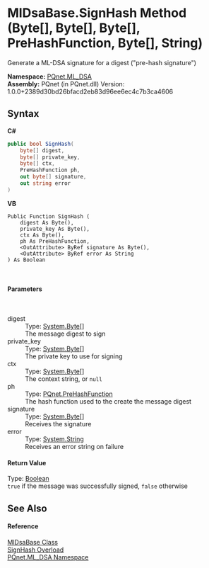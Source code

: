 # MlDsaBase.SignHash Method (Byte[], Byte[], Byte[], PreHashFunction, Byte[], String)
 

Generate a ML-DSA signature for a digest ("pre-hash signature")

**Namespace:**&nbsp;<a href="098c2ae7-a283-47c8-9739-d51bf939ff87.md">PQnet.ML_DSA</a><br />**Assembly:**&nbsp;PQnet (in PQnet.dll) Version: 1.0.0+2389d30bd26bfacd2eb83d96ee6ec4c7b3ca4606

## Syntax

**C#**<br />
``` C#
public bool SignHash(
	byte[] digest,
	byte[] private_key,
	byte[] ctx,
	PreHashFunction ph,
	out byte[] signature,
	out string error
)
```

**VB**<br />
``` VB
Public Function SignHash ( 
	digest As Byte(),
	private_key As Byte(),
	ctx As Byte(),
	ph As PreHashFunction,
	<OutAttribute> ByRef signature As Byte(),
	<OutAttribute> ByRef error As String
) As Boolean
```

<br />

#### Parameters
&nbsp;<dl><dt>digest</dt><dd>Type: <a href="https://docs.microsoft.com/dotnet/api/system.byte" target="_blank" rel="noopener noreferrer">System.Byte</a>[]<br />The message digest to sign</dd><dt>private_key</dt><dd>Type: <a href="https://docs.microsoft.com/dotnet/api/system.byte" target="_blank" rel="noopener noreferrer">System.Byte</a>[]<br />The private key to use for signing</dd><dt>ctx</dt><dd>Type: <a href="https://docs.microsoft.com/dotnet/api/system.byte" target="_blank" rel="noopener noreferrer">System.Byte</a>[]<br />The context string, or `null`</dd><dt>ph</dt><dd>Type: <a href="05820ba5-ae86-51cd-a9f9-3acb4477e835.md">PQnet.PreHashFunction</a><br />The hash function used to the create the message digest</dd><dt>signature</dt><dd>Type: <a href="https://docs.microsoft.com/dotnet/api/system.byte" target="_blank" rel="noopener noreferrer">System.Byte</a>[]<br />Receives the signature</dd><dt>error</dt><dd>Type: <a href="https://docs.microsoft.com/dotnet/api/system.string" target="_blank" rel="noopener noreferrer">System.String</a><br />Receives an error string on failure</dd></dl>

#### Return Value
Type: <a href="https://docs.microsoft.com/dotnet/api/system.boolean" target="_blank" rel="noopener noreferrer">Boolean</a><br />`true` if the message was successfully signed, `false` otherwise

## See Also


#### Reference
<a href="b2a29346-3a61-825e-11a9-d60bef35c1fb.md">MlDsaBase Class</a><br /><a href="11452be6-c003-4bdd-f670-05d7a2a8c56f.md">SignHash Overload</a><br /><a href="098c2ae7-a283-47c8-9739-d51bf939ff87.md">PQnet.ML_DSA Namespace</a><br />